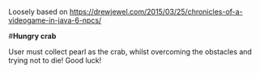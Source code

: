 Loosely based on https://drewjewel.com/2015/03/25/chronicles-of-a-videogame-in-java-6-npcs/

#**Hungry crab**

User must collect pearl as the crab, whilst overcoming the obstacles and trying not to die!
Good luck!

